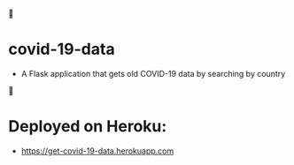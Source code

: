 :pill: 
# covid-19-data 
- A Flask application that gets old COVID-19 data by searching by country

:pill:
# Deployed on Heroku: 
- https://get-covid-19-data.herokuapp.com

